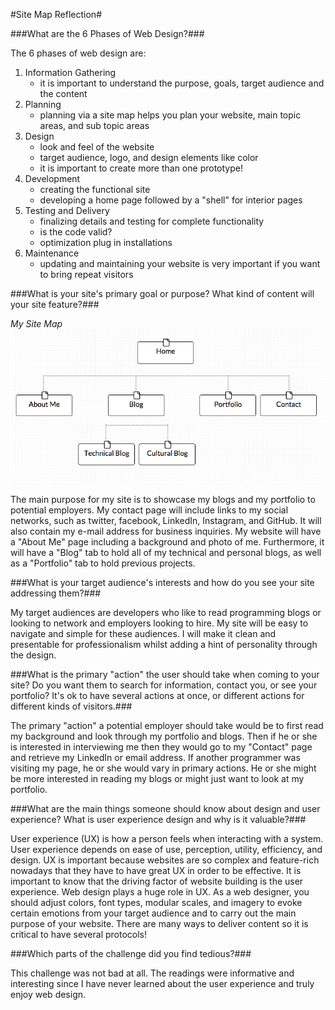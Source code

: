 #Site Map Reflection#

###What are the 6 Phases of Web Design?###

The 6 phases of web design are:
1. Information Gathering
    - it is important to understand the purpose, goals, target audience and the content
2. Planning
    - planning via a site map helps you plan your website, main topic areas, and sub topic areas
3. Design
    - look and feel of the website
    - target audience, logo, and design elements like color
    - it is important to create more than one prototype!
4. Development
    - creating the functional site
    - developing a home page followed by a "shell" for interior pages
5. Testing and Delivery
    - finalizing details and testing for complete functionality
    - is the code valid?
    - optimization plug in installations
6. Maintenance
    - updating and maintaining your website is very important if you want to bring repeat visitors


###What is your site's primary goal or purpose? What kind of content will your site feature?###

*My Site Map*
![Image of Blog Site Map](Blog-Site-Map.png)

The main purpose for my site is to showcase my blogs and my portfolio to potential employers. My contact page will include links to my social networks, such as twitter, facebook, LinkedIn, Instagram, and GitHub. It will also contain my e-mail address for business inquiries. My website will have a "About Me" page including a background and photo of me. Furthermore, it will have a "Blog" tab to hold all of my technical and personal blogs, as well as a "Portfolio" tab to hold previous projects.

###What is your target audience's interests and how do you see your site addressing them?###

My target audiences are developers who like to read programming blogs or looking to network and employers looking to hire. My site will be easy to navigate and simple for these audiences. I will make it clean and presentable for professionalism whilst adding a hint of personality through the design.


###What is the primary "action" the user should take when coming to your site? Do you want them to search for information, contact you, or see your portfolio? It's ok to have several actions at once, or different actions for different kinds of visitors.###

The primary "action" a potential employer should take would be to first read my background and look through my portfolio and blogs. Then if he or she is interested in interviewing me then they would go to my "Contact" page and retrieve my LinkedIn or email address. If another programmer was visiting my page, he or she would vary in primary actions. He or she might be more interested in reading my blogs or might just want to look at my portfolio.


###What are the main things someone should know about design and user experience? What is user experience design and why is it valuable?###

User experience (UX) is how a person feels when interacting with a system. User experience depends on ease of use, perception, utility, efficiency, and design. UX is important because websites are so complex and feature-rich nowadays that they have to have great UX in order to be effective. It is important to know that the driving factor of website building is the user experience. Web design plays a huge role in UX. As a web designer, you should adjust colors, font types, modular scales, and imagery to evoke certain emotions from your target audience and to carry out the main purpose of your website. There are many ways to deliver content so it is critical to have several protocols!

###Which parts of the challenge did you find tedious?###

This challenge was not bad at all. The readings were informative and interesting since I have never learned about the user experience and truly enjoy web design.


